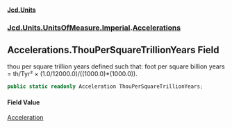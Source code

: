 #### [Jcd.Units](index.md 'index')

### [Jcd.Units.UnitsOfMeasure.Imperial](Jcd.Units.UnitsOfMeasure.Imperial.md 'Jcd.Units.UnitsOfMeasure.Imperial').[Accelerations](Accelerations.md 'Jcd.Units.UnitsOfMeasure.Imperial.Accelerations')

## Accelerations.ThouPerSquareTrillionYears Field

thou per square trillion years defined such that: foot per square billion years = th/Tyr² ×
(1.0/12000.0)/((1000.0)*(1000.0)).

```csharp
public static readonly Acceleration ThouPerSquareTrillionYears;
```

#### Field Value

[Acceleration](Acceleration.md 'Jcd.Units.UnitTypes.Acceleration')